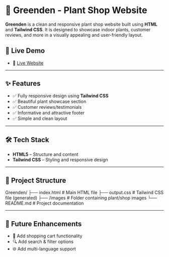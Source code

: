 # 🌿 Greenden - Plant Shop Website

**Greenden** is a clean and responsive plant shop website built using **HTML** and **Tailwind CSS**. It is designed to showcase indoor plants, customer reviews, and more in a visually appealing and user-friendly layout.

## 🚀 Live Demo

- 🔗 [Live Website](https://sundari31.github.io/Greenden/)
  
---

## ✨ Features

- ✅ Fully responsive design using **Tailwind CSS**
- ✅ Beautiful plant showcase section
- ✅ Customer reviews/testimonials
- ✅ Informative and attractive footer
- ✅ Simple and clean layout

---

## 🛠️ Tech Stack

- **HTML5** – Structure and content  
- **Tailwind CSS** – Styling and responsive design

---

## 📁 Project Structure

Greenden/
├── index.html # Main HTML file
├── output.css # Tailwind CSS file (generated)
├── /images # Folder containing plant/shop images
└── README.md # Project documentation

---

## 🔧 Future Enhancements

- 🛒 Add shopping cart functionality
- 🔍 Add search & filter options
- 🌐 Add multi-language support
